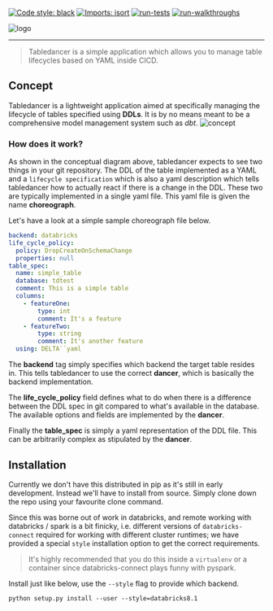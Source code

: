 [![Code style: black](https://img.shields.io/badge/code%20style-black-000000.svg)](https://github.com/psf/black)
[![Imports: isort](https://img.shields.io/badge/%20imports-isort-%231674b1?style=flat&labelColor=ef8336)](https://pycqa.github.io/isort/)
[![run-tests](https://github.com/codeBehindMe/tabledancer/actions/workflows/run-tests.yaml/badge.svg)](https://github.com/codeBehindMe/tabledancer/actions/workflows/run-tests.yaml)
[![run-walkthroughs](https://github.com/codeBehindMe/tabledancer/actions/workflows/run-walkthroughs.yaml/badge.svg)](https://github.com/codeBehindMe/tabledancer/actions/workflows/run-walkthroughs.yaml)

![logo](https://storage.googleapis.com/tabledancermedia/tabledancer_header_open_blush_large.png)

---
> Tabledancer is a simple application which allows you to manage table lifecycles 
> based on YAML inside CICD.

## Concept

Tabledancer is a lightweight application aimed at specifically managing the 
lifecycle of tables specified using **DDLs**. It is by no means meant to be a
comprehensive model management system such as *dbt*. 
![concept](https://storage.googleapis.com/tabledancermedia/tabledancer_concept_diagram.png)


### How does it work?

As shown in the conceptual diagram above, tabledancer expects to see two things
in your git repository. The DDL of the table implemented as a YAML and a 
`lifecycle specification` which is also a yaml description which tells 
tabledancer how to actually react if there is a change in the DDL. These two
are typically implemented in a single yaml file. This yaml file is given the 
name **choreograph**. 

Let's have a look at a simple sample choreograph file below. 

```yaml
backend: databricks 
life_cycle_policy:
  policy: DropCreateOnSchemaChange
  properties: null
table_spec:
  name: simple_table
  database: tdtest
  comment: This is a simple table
  columns:
    - featureOne:
        type: int
        comment: It's a feature
    - featureTwo:
        type: string
        comment: It's another feature
  using: DELTA``yaml
```

The **backend** tag simply specifies which backend the target table resides in.
This tells tabledancer to use the correct **dancer**, which is basically the 
backend implementation. 

The **life_cycle_policy** field defines what to do when there is a difference
between the DDL spec in git compared to what's available in the database. The 
available options and fields are implemented by the **dancer**. 

Finally the **table_spec** is simply a yaml representation of the DDL file. This
can be arbitrarily complex as stipulated by the **dancer**. 

## Installation

Currently we don't have this distributed in pip as it's still in early 
development. Instead we'll have to install from source. Simply clone down the
repo using your favourite clone command.

Since this was borne out of work in databricks, and remote working with 
databricks / spark is a bit finicky, i.e. different versions of 
`databricks-connect` required for working with different cluster runtimes; we
have provided a special `style` installation option to get the correct 
requirements.

> It's highly recommended that you do this inside a `virtualenv` or a container
> since databricks-connect plays funny with pyspark. 

Install just like below, use the `--style` flag to provide which backend.

```
python setup.py install --user --style=databricks8.1
```